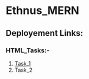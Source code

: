 # Ethnus_MERN

## Deployement Links:

### HTML_Tasks:-
1. [Task_1](https://amankumar117.github.io/Ethnus_MERN/HTML_Tasks/Task_1/)
2. Task_2
